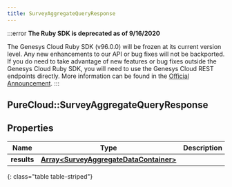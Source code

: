 ```yaml
---
title: SurveyAggregateQueryResponse
---
```


:::error
**The Ruby SDK is deprecated as of 9/16/2020**

The Genesys Cloud Ruby SDK (v96.0.0) will be frozen at its current version level. Any new enhancements to our API or bug fixes will not be backported. If you do need to take advantage of new features or bug fixes outside the Genesys Cloud Ruby SDK, you will need to use the Genesys Cloud REST endpoints directly. More information can be found in the [Official Announcement](https://developer.mypurecloud.com/forum/t/announcement-genesys-cloud-ruby-sdk-end-of-life/8850).
:::


## PureCloud::SurveyAggregateQueryResponse

## Properties

|Name | Type | Description | Notes|
|------------ | ------------- | ------------- | -------------|
| **results** | [**Array&lt;SurveyAggregateDataContainer&gt;**](SurveyAggregateDataContainer.html) |  | [optional] |
{: class="table table-striped"}



